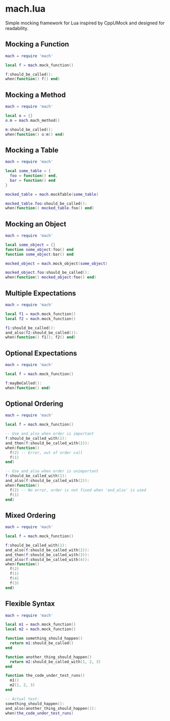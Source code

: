 mach.lua
========

Simple mocking framework for Lua inspired by CppUMock and designed for readability.

## Mocking a Function

```lua
mach = require 'mach'

local f = mach.mock_function()

f:should_be_called():
when(function() f() end)
```

## Mocking a Method

```lua
mach = require 'mach'

local o = {}
o.m = mach.mach_method()

m:should_be_called():
when(function() o:m() end)
```

## Mocking a Table

```lua
mach = require 'mach'

local some_table = {
  foo = function() end,
  bar = function() end
}

mocked_table = mach.mockTable(some_table)

mocked_table.foo:should_be_called():
when(function() mocked_table.foo() end)
```

## Mocking an Object

```lua
mach = require 'mach'

local some_object = {}
function some_object:foo() end
function some_object:bar() end

mocked_object = mach.mock_object(some_object)

mocked_object.foo:should_be_called():
when(function() mocked_object:foo() end)
```

## Multiple Expectations

```lua
mach = require 'mach'

local f1 = mach.mock_function()
local f2 = mach.mock_function()

f1:should_be_called():
and_also(f2:should_be_called()):
when(function() f1(); f2() end)
```

## Optional Expectations

```lua
mach = require 'mach'

local f = mach.mock_function()

f:mayBeCalled():
when(function() end)
```

## Optional Ordering

```lua
mach = require 'mach'

local f = mach.mock_function()

-- Use and_also when order is important
f:should_be_called_with(1):
and_then(f:should_be_called_with(2)):
when(function()
  f(2) -- Error, out of order call
  f(1)
end)

-- Use and_also when order is unimportant
f:should_be_called_with(1):
and_also(f:should_be_called_with(2)):
when(function()
  f(2) -- No error, order is not fixed when 'and_also' is used
  f(1)
end)
```

## Mixed Ordering

```lua
mach = require 'mach'

local f = mach.mock_function()

f:should_be_called_with(1):
and_also(f:should_be_called_with(2)):
and_then(f:should_be_called_with(3)):
and_also(f:should_be_called_with(4)):
when(function()
  f(2)
  f(1)
  f(4)
  f(3)
end)
```

## Flexible Syntax

```lua
mach = require 'mach'

local m1 = mach.mock_function()
local m2 = mach.mock_function()

function something_should_happen()
  return m1:should_be_called()
end

function another_thing_should_happen()
  return m2:should_be_called_with(1, 2, 3)
end

function the_code_under_test_runs()
  m1()
  m2(1, 2, 3)
end

-- Actual test:
something_should_happen():
and_also(another_thing_should_happen()):
when(the_code_under_test_runs)
```
